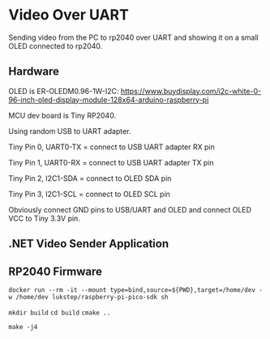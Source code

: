 # Video Over UART

Sending video from the PC to rp2040 over UART and showing it on a small OLED connected to rp2040.



## Hardware

OLED is ER-OLEDM0.96-1W-I2C: https://www.buydisplay.com/i2c-white-0-96-inch-oled-display-module-128x64-arduino-raspberry-pi

MCU dev board is Tiny RP2040.

Using random USB to UART adapter.

Tiny Pin 0, UART0-TX = connect to USB UART adapter RX pin

Tiny Pin 1, UART0-RX = connect to USB UART adapter TX pin

Tiny Pin 2, I2C1-SDA = connect to OLED SDA pin

Tiny Pin 3, I2C1-SCL = connect to OLED SCL pin

Obviously connect GND pins to USB/UART and OLED and connect OLED VCC to Tiny 3.3V pin.



## .NET Video Sender Application 





## RP2040 Firmware



`docker run --rm -it --mount type=bind,source=${PWD},target=/home/dev -w /home/dev lukstep/raspberry-pi-pico-sdk sh`



`mkdir build`
`cd build`
`cmake ..` 



`make -j4`
